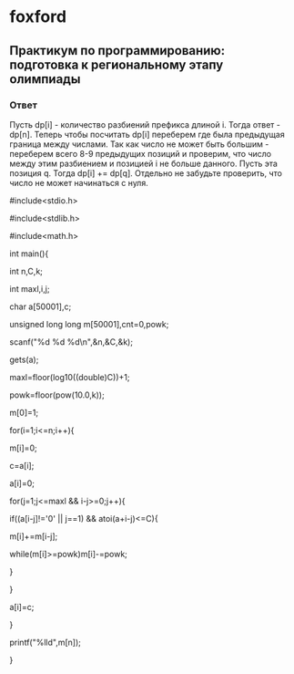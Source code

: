 # foxford
## Практикум по программированию: подготовка к региональному этапу олимпиады ##
### Ответ ###
Пусть dp[i] - количество разбиений префикса длиной i. Тогда ответ - dp[n]. Теперь чтобы посчитать dp[i] переберем где была предыдущая граница между числами. Так как число не может быть большим - переберем всего 8-9 предыдущих позиций и проверим, что число между этим разбиением и позицией i не больше данного. Пусть эта позиция q. Тогда dp[i] += dp[q]. Отдельно не забудьте проверить, что число не может начинаться с нуля.

#include<stdio.h>

#include<stdlib.h>

#include<math.h>

int main(){

int n,C,k;

int maxl,i,j;

char a[50001],c;

unsigned long long m[50001],cnt=0,powk;

scanf("%d %d %d\n",&n,&C,&k);

gets(a);

maxl=floor(log10((double)C))+1;

powk=floor(pow(10.0,k));

m[0]=1;

for(i=1;i<=n;i++){

m[i]=0;

c=a[i];

a[i]=0;

for(j=1;j<=maxl && i-j>=0;j++){

if((a[i-j]!='0' || j==1) && atoi(a+i-j)<=C){

m[i]+=m[i-j];

while(m[i]>=powk)m[i]-=powk;

}

}

a[i]=c;

}

printf("%lld",m[n]);

}

 
